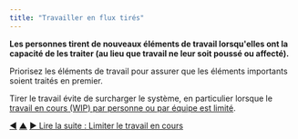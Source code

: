 ```yaml
---
title: "Travailler en flux tirés"
---
```



<strong>Les personnes tirent de nouveaux éléments de travail lorsqu'elles ont la capacité de les traiter (au lieu que travail ne leur soit poussé ou affecté).</strong>

Priorisez les éléments de travail pour assurer que les éléments importants soient traités en premier.

Tirer le travail évite de surcharger le système, en particulier lorsque le [travail en cours (WIP) par personne ou par équipe est limité](limit-work-in-progress.html).

<div class="bottom-nav">
<a href="visualize-work.html" title="Retour à : Visualiser le travail">◀</a> <a href="organizing-work.html" title="Remonter: Organiser le travail">▲</a> <a href="limit-work-in-progress.html" title="Lire la suite : Limiter le travail en cours">▶ Lire la suite : Limiter le travail en cours</a>
</div>


<script type="text/javascript">
Mousetrap.bind('g n', function() {
    window.location.href = 'limit-work-in-progress.html';
    return false;
});
</script>

